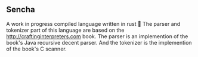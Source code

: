 ## Sencha

A work in progress compiled language written in rust 🦞
The parser and tokenizer part of this language are based on the http://craftinginterpreters.com book. The parser is an implemention of the book's Java recursive decent parser. And the tokenizer is the implemention of the book's C scanner.
